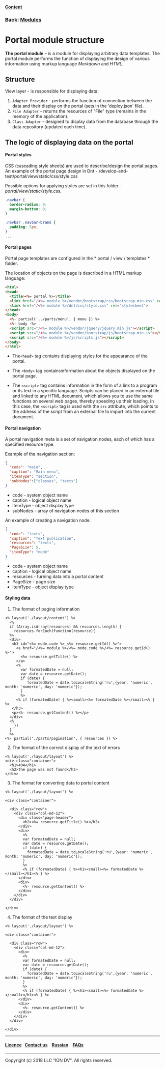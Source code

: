 #### [Content](/docs/en/index.md)

### Back: [Modules](/docs/en/3_modules_description/modules.md)

# Portal module structure

**The portal module** – is a module for displaying arbitrary data templates. The portal module performs the function of displaying the design of various information using markup language *Markdown* and *HTML*.


## Structure

View layer - is responsible for displaying data:

1. `Adapter Provider` - performs the function of connection between the data and their display on the portal (sets in the 'deploy.json' file).
2. `File Adapter` - returns the resources of "File" type (remains in the memory of the application).
3. `Class Adapter` - designed to display data from the database through the data repository (updated each time).

## The logic of displaying data on the portal

#### Portal styles

CSS (cascading style sheets) are used to describe/design the portal pages.
An example of the portal page design in Dnt - /develop-and-test/portal/view/static/css/style.css

Possible options for applying styles are set in this folder - *portal/view/static/style.css*.

```css
.navbar {
  border-radius: 0;
  margin-bottom: 0;
}

.navbar .navbar-brand {
  padding: 5px;
}
...
```

#### Portal pages

Portal page templates are configured in the * portal / view / templates * folder.

The location of objects on the page is described in a HTML markup language:

```html
<html>
<head>
  <title><%= portal %></title>
  <link href="/<%= module %>/vendor/bootstrap/css/bootstrap.min.css" rel="stylesheet">
  <link href="/<%= module %>/dnt/css/style.css" rel="stylesheet">
</head>
<body>
  <%- partial('../parts/menu', { menu }) %>
  <%- body -%>
  <script src="/<%= module %>/vendor/jquery/jquery.min.js"></script>
  <script src="/<%= module %>/vendor/bootstrap/js/bootstrap.min.js"></script>
  <script src="/<%= module %>/js/scripts.js"></script>
</body>
</html>
```

* The`<head>` tag contains displaying styles for the appearance of the portal.

* The `<body>` tag containsinformation about the objects displayed on the portal page.

* The `<script>` tag contains information in the form of a link to a program or its text in a specific language. Scripts can be placed in an external file and linked to any HTML document, which allows you to use the same functions on several web pages, thereby speeding up their loading. In this case, the `<script>` tag is used with the `src` attribute, which points to the address of the script from an external file to import into the current document.

#### Portal navigation

A portal navigation meta is a set of navigation nodes, each of which has a specified resource type.

Example of the navigation section:

```json
{
  "code": "main",
  "caption": "Main menu",
  "itemType": "section",
  "subNodes":["classes", "texts"]
}
```
* code - system object name
* caption - logical object name
* itemType - object display type
* subNodes - array of navigation nodes of this section

An example of creating a navigation node:

```json
{
  "code": "texts",
  "caption": "Text publication",
  "resources": "texts",
  "PageSize": 5,
  "itemType": "node"
}
```
* code - system object name
* caption - logical object name
* resources - turning data into a portal content
* PageSize - page size
* itemType -  object display type

#### Styling data


1. The format of paging information
```
<% layout('./layout/content') %>
  <%
  if (Array.isArray(resources) && resources.length) {
    resources.forEach(function(resource){
  %>
  <div>
   <h3 id="<%= node.code %>_<%= resource.getId() %>">
     <a href="/<%= module %>/<%= node.code %>/<%= resource.getId() %>">
       <%= resource.getTitle() %>
     </a>
     <%
       var formatedDate = null;
       var date = resource.getDate();
       if (date) {
          formatedDate = date.toLocaleString('ru',{year: 'numeric', month: 'numeric', day: 'numeric'});
       }
       %>
     <% if (formatedDate) { %><small><%= formatedDate %></small><% } %>
   </h3>
   <p><%- resource.getContent() %></p>
  </div>
  <%
    })
  }
  %>
<%- partial('./parts/pagination', { resources }) %>
```

2. The format of the correct display of the text of errors 

```
<% layout('./layout/layout') %>
<div class="container">
  <h1>404</h1>
  <h2>the page was not found</h2>
</div>
```

3. The format for converting data to portal content

```
<% layout('./layout/layout') %>

<div class="container">

  <div class="row">
    <div class="col-md-12">
      <div class="page-header">
        <h2><%= resource.getTitle() %></h2>
      </div>
      <div>
        <%
        var formatedDate = null;
        var date = resource.getDate();
        if (date) {
          formatedDate = date.toLocaleString('ru',{year: 'numeric', month: 'numeric', day: 'numeric'});
        }
        %>
        <% if (formatedDate) { %><h1><small><%= formatedDate %></small></h1><% } %>
      </div>
      <div>
        <%- resource.getContent() %>
      </div>
    </div>
  </div>

</div>
```

4. The format of the text display

```
<% layout('./layout/layout') %>

<div class="container">

  <div class="row">
    <div class="col-md-12">
      <div>
        <%
        var formatedDate = null;
        var date = resource.getDate();
        if (date) {
          formatedDate = date.toLocaleString('ru',{year: 'numeric', month: 'numeric', day: 'numeric'});
        }
        %>
        <% if (formatedDate) { %><h1><small><%= formatedDate %></small></h1><% } %>
      </div>
      <div>
        <%- resource.getContent() %>
      </div>
    </div>
  </div>

</div>
```

--------------------------------------------------------------------------  


 #### [Licence](/LICENCE.md)&ensp;  [Contact us](https://iondv.ru/index.html) &ensp;  [Russian](/docs/ru/3_modules_description/portal.md) &ensp; [FAQs](/faqs.md)          



--------------------------------------------------------------------------  

Copyright (c) 2018 LLC "ION DV".
All rights reserved.